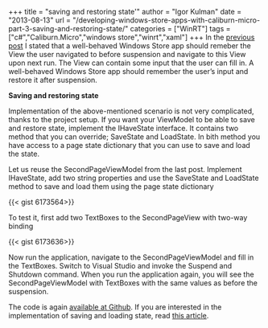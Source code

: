 +++
title = "saving and restoring state'"
author = "Igor Kulman"
date = "2013-08-13"
url = "/developing-windows-store-apps-with-caliburn-micro-part-3-saving-and-restoring-state/"
categories = ["WinRT"]
tags = ["c#","Caliburn.Micro","windows store","winrt","xaml"]
+++
In the [previous post][1] I stated that a well-behaved Windows Store app should remeber the View the user navigated to before suspension and navigate to this View upon next run. The View can contain some input that the user can fill in. A well-behaved Windows Store app should remember the user&#8217;s input and restore it after suspension. 

**Saving and restoring state**

Implementation of the above-mentioned scenario is not very complicated, thanks to the project setup. If you want your ViewModel to be able to save and restore state, implement the IHaveState interface. It contains two method that you can override; SaveState and LoadState. In bith method you have access to a page state dictionary that you can use to save and load the state. 

<!--more-->

Let us reuse the SecondPageViewModel from the last post. Implement IHaveState, add two string properties and use the SaveState and LoadState method to save and load them using the page state dictionary

{{< gist 6173564>}}

To test it, first add two TextBoxes to the SecondPageView with two-way binding

{{< gist 6173636>}}

Now run the application, navigate to the SecondPageViewModel and fill in the TextBoxes. Switch to Visual Studio and invoke the Suspend and Shutdown command. When you run the application again, you will see the SecondPageViewModel with TextBoxes with the same values as before the suspension.

The code is again [available at Github][2]. If you are interested in the implementation of saving and loading state, read [this article][3].

 [1]: http://blog.kulman.sk/developing-windows-store-apps-with-caliburn-micro-part-2-navigation/ "Developing Windows Store apps with Caliburn Micro Part 2: navigation"
 [2]: https://github.com/igorkulman/CaliburnDemoWinRT
 [3]: http://nybbles.blogspot.cz/2013/02/winrt-caliburnmicro-and-ioc-part-3.html
